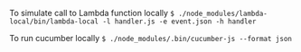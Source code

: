 To simulate call to Lambda function locally
`$ ./node_modules/lambda-local/bin/lambda-local -l handler.js -e event.json -h handler`

To run cucumber locally
`$ ./node_modules/.bin/cucumber-js --format json`